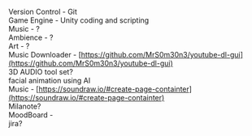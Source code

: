 Version Control - Git  
Game Engine - Unity coding and scripting  
Music - ?  
Ambience - ?  
Art - ?  
Music Downloader - [https://github.com/MrS0m30n3/youtube-dl-gui](https://github.com/MrS0m30n3/youtube-dl-gui)  
3D AUDIO tool set?  
facial animation using AI  
Music - [https://soundraw.io/#create-page-containter](https://soundraw.io/#create-page-containter)  
Milanote?  
MoodBoard -  
jira?